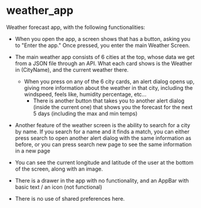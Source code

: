 # weather_app

Weather forecast app, with the following functionalities:
  - When you open the app, a screen shows that has a button, asking you to "Enter the app." Once pressed, you enter the main Weather Screen.
  - The main weather app consists of 6 cities at the top, whose data we get from a JSON file through an API. What each card shows is the Weather in (CityName), and the current weather there. 
    - When you press on any of the 6 city cards, an alert dialog opens up, giving more information about the weather in that city, including the windspeed, feels like, humidity percentage, etc...
      - There is another button that takes you to another alert dialog (inside the current one) that shows you the forecast for the next 5 days (including the max and min temps)

  - Another feature of the weather screen is the ability to search for a city by name. If you search for a name and it finds a match, you can either press search to open another alert dialog with the same information as before, or you can press search new page to see the same information in a new page

  - You can see the current longitude and latitude of the user at the bottom of the screen, along with an image. 

  - There is a drawer in the app with no functionality, and an AppBar with basic text / an icon (not functional)

  - There is no use of shared preferences here. 
